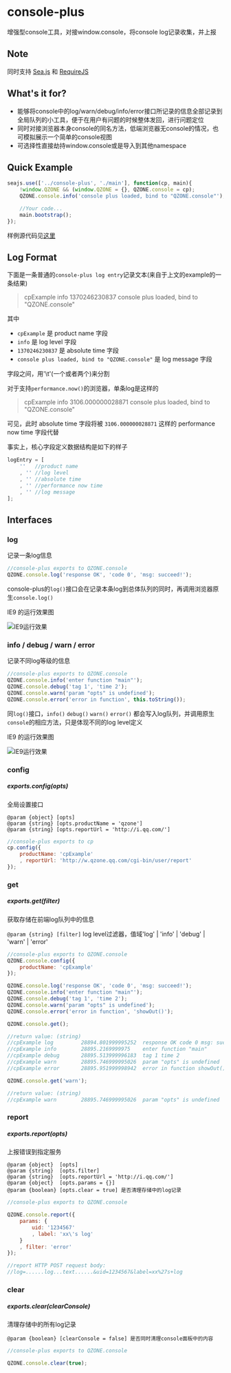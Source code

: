 console-plus
============
增强型console工具，对接window.console，将console log记录收集，并上报

Note
----
同时支持 [Sea.js](https://github.com/seajs/seajs) 和 [RequireJS](https://github.com/jrburke/requirejs)

What's it for?
--------------
* 能够将console中的log/warn/debug/info/error接口所记录的信息全部记录到全局队列的小工具，便于在用户有问题的时候整体发回，进行问题定位
* 同时对接浏览器本身console的同名方法，低端浏览器无console的情况，也可模拟展示一个简单的console视图
* 可选择性直接劫持window.console或是导入到其他namespace

Quick Example
-------------
```javascript
seajs.use(['../console-plus', './main'], function(cp, main){
	!window.QZONE && (window.QZONE = {}, QZONE.console = cp);
	QZONE.console.info('console plus loaded, bind to "QZONE.console"');

	//Your code...
	main.bootstrap();
});
```
样例源代码见[这里](https://github.com/shawxu/console-plus/tree/master/example)


Log Format
----------
下面是一条普通的`console-plus log entry`记录文本(来自于上文的example的一条结果)
> cpExample	info	1370246230837		console plus loaded, bind to "QZONE.console"

其中
* `cpExample` 是 product name 字段
* `info` 是 log level 字段
* `1370246230837` 是 absolute time 字段
* `console plus loaded, bind to "QZONE.console"` 是 log message 字段

字段之间，用'\t'(一个或者两个)来分割

对于支持`performance.now()`的浏览器，单条log是这样的
> cpExample	info		3106.000000028871	console plus loaded, bind to "QZONE.console"

可见，此时 absolute time 字段将被 `3106.000000028871` 这样的 performance now time 字段代替

事实上，核心字段定义数据结构是如下的样子
```javascript
logEntry = [
	''   //product name
	, '' //log level
	, '' //absolute time
	, '' //performance now time
	, '' //log message
];
```

Interfaces
----------

### log ###

记录一条log信息

```javascript
//console-plus exports to QZONE.console
QZONE.console.log('response OK', 'code 0', 'msg: succeed!');
```
console-plus的`log()`接口会在记录本条log到总体队列的同时，再调用浏览器原生`console.log()`

IE9 的运行效果图

![IE9运行效果](http://y.photo.qq.com/img?s=4oGLUb7TA&l=y.jpg)



### info / debug / warn / error ###

记录不同log等级的信息

```javascript
//console-plus exports to QZONE.console
QZONE.console.info('enter function "main"');
QZONE.console.debug('tag 1', 'time 2');
QZONE.console.warn('param "opts" is undefined');
QZONE.console.error('error in function', this.toString());
```
同`log()`接口，`info()` `debug()` `warn()` `error()` 都会写入log队列，并调用原生`console`的相应方法，只是体现不同的log level定义

IE9 的运行效果图

![IE9运行效果](http://y.photo.qq.com/img?s=o7gEP6QIS&l=y.jpg)



### config ###

##### exports.config(opts) #####

全局设置接口

`@param {object} [opts]`<br />
`@param {string} [opts.productName = 'qzone']`<br />
`@param {string} [opts.reportUrl = 'http://i.qq.com/']`

```javascript
//console-plus exports to cp
cp.config({
	productName: 'cpExample'
	, reportUrl: 'http://w.qzone.qq.com/cgi-bin/user/report'
});
```


### get ###

##### exports.get(filter) #####

获取存储在前端log队列中的信息

`@param {string} [filter]`  log level过滤器，值域'log' | 'info' | 'debug' | 'warn' | 'error'

```javascript
//console-plus exports to QZONE.console
QZONE.console.config({
	productName: 'cpExample'	
});

QZONE.console.log('response OK', 'code 0', 'msg: succeed!');
QZONE.console.info('enter function "main"');
QZONE.console.debug('tag 1', 'time 2');
QZONE.console.warn('param "opts" is undefined');
QZONE.console.error('error in function', 'showOut()');

QZONE.console.get();

//return value: (string)
//cpExample	log			28894.801999995252	response OK code 0 msg: succeed!
//cpExample	info		28895.2169999975	enter function "main"
//cpExample	debug		28895.513999996183	tag 1 time 2
//cpExample	warn		28895.746999995026	param "opts" is undefined
//cpExample	error		28895.951999998942	error in function showOut()

QZONE.console.get('warn');

//return value: (string)
//cpExample	warn		28895.746999995026	param "opts" is undefined

```



### report ###

##### exports.report(opts) #####

上报错误到指定服务

`@param {object}  [opts]`<br />
`@param {string}  [opts.filter]`<br />
`@param {string}  [opts.reportUrl = 'http://i.qq.com/']`<br />
`@param {object}  [opts.params = {}]`<br />
`@param {boolean} [opts.clear = true] 是否清理存储中的log记录`


```javascript
//console-plus exports to QZONE.console

QZONE.console.report({
	params: {
		uid: '1234567'
		, label: 'xx\'s log'
	}
	, filter: 'error' 
});

//report HTTP POST request body:
//log=......log...text......&uid=1234567&label=xx%27s+log
```




### clear ###

##### exports.clear(clearConsole) #####

清理存储中的所有log记录

`@param {boolean} [clearConsole = false] 是否同时清理console面板中的内容`


```javascript
//console-plus exports to QZONE.console

QZONE.console.clear(true);

```


